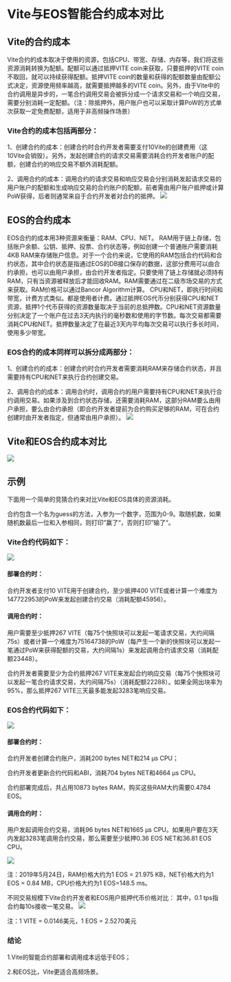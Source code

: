 # Vite与EOS智能合约成本对比

## Vite的合约成本

Vite合约的成本取决于使用的资源，包括CPU、带宽、存储、内存等，我们将这些资源消耗转换为配额。配额可以通过抵押VITE coin来获取，只要抵押的VITE coin不取回，就可以持续获得配额。抵押VITE coin的数量和获得的配额数量由配额公式决定，资源使用频率越高，就需要抵押越多的VITE coin。另外，由于Vite中的合约调用是异步的，一笔合约调用交易会被拆分成一个请求交易和一个响应交易，需要分别消耗一定配额。（注：除抵押外，用户账户也可以采取计算PoW的方式单次获取一定免费配额，适用于非高频操作场景）

### Vite合约的成本包括两部分：

1、创建合约的成本：创建合约时合约开发者需要支付10Vite的创建费用（这10Vite会销毁）。另外，发起创建合约的请求交易需要消耗合约开发者账户的配额，创建合约的响应交易不额外消耗配额。


2、调用合约的成本：调用合约的请求交易和响应交易会分别消耗发起请求交易的用户账户的配额和生成响应交易的合约账户的配额，前者需由用户账户抵押或计算PoW获得，后者则通常来自于合约开发者对合约的抵押。
![](../../../assets/images/Vite-EOS-Contract-1.png)



## EOS的合约成本



EOS合约的成本用3种资源来衡量：RAM、CPU、NET。
RAM用于链上存储，包括账户余额、公钥、抵押、投票、合约状态等，例如创建一个普通账户需要消耗4KB RAM来存储账户信息。对于一个合约来说，它使用的RAM包括合约代码和合约状态，其中合约状态是指通过EOS的DB接口保存的数据，这部分费用可以由合约承担，也可以由用户承担，由合约开发者指定。只要使用了链上存储就必须持有RAM，只有当资源被释放后才能回收RAM。RAM需要通过在二级市场交易的方式来获取。RAM价格可以通过Bancor Algorithm计算。
CPU和NET，即执行时间和带宽，计费方式类似。都是使用者计费。通过抵押EOS代币分别获得CPU和NET资源，抵押1个代币获得的资源数量取决于当前的总抵押数。CPU和NET资源数量分别决定了一个账户在过去3天内执行的毫秒数和使用的字节数。每次交易都需要消耗CPU和NET。抵押数量决定了在最近3天内平均每次交易可以执行多长时间，使用多少带宽。

### EOS合约的成本同样可以拆分成两部分：

1、创建合约的成本：创建合约时合约开发者需要消耗RAM来存储合约状态，并且需要持有CPU和NET来执行合约创建交易。

2、调用合约的成本：调用合约时，调用合约的用户需要持有CPU和NET来执行合约调用交易。如果涉及到合约状态存储，还需要消耗RAM，这部分RAM要么由用户承担，要么由合约承担（即合约开发者提前为合约购买足够的RAM，可在合约创建时由开发者指定，但通常由用户承担）。
![](../../../assets/images/Vite-EOS-Contract-2.png)







## Vite和EOS合约成本对比
![](../../../assets/images/Vite-EOS-Contract-3.png)



## 示例



下面用一个简单的竞猜合约来对比Vite和EOS具体的资源消耗。

合约包含一个名为guess的方法，入参为一个数字，范围为0-9。取随机数，如果随机数最后一位和入参相同，则打印”赢了“，否则打印”输了“。

### Vite合约代码如下：
![](../../../assets/images/Vite-EOS-Contract-4.png)



#### 部署合约时：

合约开发者支付10 VITE用于创建合约，至少抵押400 VITE或者计算一个难度为147722953的PoW来发起创建合约交易（消耗配额45956）。

#### 调用合约时：

用户需要至少抵押267 VITE（每75个快照块可以发起一笔请求交易，大约间隔75s）或者计算一个难度为75164738的PoW（每产生一个新的快照块可以发起一笔通过PoW来获得配额的交易，大约间隔1s）来发起调用合约请求交易（消耗配额23448）。

合约开发者需要至少为合约抵押267 VITE来发起合约响应交易（每75个快照块可以发起一笔合约请求交易，大约间隔75s）（消耗配额22288）。如果全网出块率为95%，那么抵押267 VITE三天最多能发起3283笔响应交易。


### EOS合约代码如下：
![](../../../assets/images/Vite-EOS-Contract-5.png)



#### 部署合约时：

合约开发者创建合约账户，消耗200 bytes NET和214 µs CPU；

合约开发者更新合约代码和ABI，消耗704 bytes NET和4664 µs CPU。

合约部署完成后，共占用10873 bytes RAM，购买这些RAM大约需要0.4784 EOS。

#### 调用合约时：

用户发起调用合约交易，消耗96 bytes NET和1665 µs CPU。如果用户要在3天内发起3283笔调用合约交易，那么需要至少抵押0.36 EOS NET和36.81 EOS CPU。

![](../../../assets/images/Vite-EOS-Contract-6.png)

注：2019年5月24日，RAM价格大约为1 EOS = 21.975 KB，NET价格大约为1 EOS = 0.84 MB，CPU价格大约为1 EOS=148.5 ms。

不同交易规模下Vite合约开发者和EOS用户抵押代币价格对比：
其中，0.1 tps指合约每10s接收一笔交易。
![](../../../assets/images/Vite-EOS-Contract-7.png)



注：1 VITE = 0.0146美元，1 EOS = 2.5270美元
### 结论
1.Vite的智能合约部署和调用成本远低于EOS；

2.和EOS比，Vite更适合高频场景。

